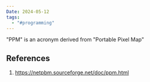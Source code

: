 ```yaml
---
Date: 2024-05-12
tags:
  - "#programming"
---
```

"PPM" is an acronym derived from "Portable Pixel Map"






## References 
1. https://netpbm.sourceforge.net/doc/ppm.html